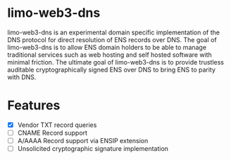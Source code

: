 # limo-web3-dns

limo-web3-dns is an experimental domain specific implementation of the DNS protocol for direct resolution of ENS records over DNS. The goal of limo-web3-dns is to allow ENS domain holders to be able to manage traditional services such as web hosting and self hosted software with minimal friction. The ultimate goal of limo-web3-dns is to provide trustless auditable cryptographically signed ENS over DNS to bring ENS to parity with DNS.

# Features

- [x] Vendor TXT record queries
- [ ] CNAME Record support
- [ ] A/AAAA Record support via ENSIP extension
- [ ] Unsolicited cryptographic signature implementation
